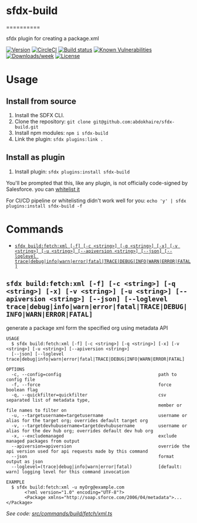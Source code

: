 # sfdx-build
==========

sfdx plugin for creating a package.xml

[![Version](https://img.shields.io/npm/v/sfdx-build.svg)](https://npmjs.org/package/sfdx-build)
[![CircleCI](https://circleci.com/gh/abdokhaire/sfdx-build/tree/master.svg?style=svg)](https://circleci.com/gh/abdokhaire/sfdx-build/tree/master)
[![Build status](https://ci.appveyor.com/api/projects/status/k3if0g2pe0c0hpw7/branch/master?svg=true)](https://ci.appveyor.com/project/abdokhaire/sfdx-build/branch/master)
[![Known Vulnerabilities](https://snyk.io/test/github/abdokhaire/sfdx-build/badge.svg)](https://snyk.io/test/github/abdokhaire/sfdx-build)
[![Downloads/week](https://img.shields.io/npm/dw/sfdx-build.svg)](https://npmjs.org/package/sfdx-build)
[![License](https://img.shields.io/npm/l/sfdx-build.svg)](https://github.com/abdokhaire/sfdx-build/blob/master/package.json)

<!-- [![Codecov](https://codecov.io/gh/abdokhaire/sfdx-build/branch/master/graph/badge.svg)](https://codecov.io/gh/abdokhaire/sfdx-build)  
[![Greenkeeper](https://badges.greenkeeper.io/abdokhaire/sfdx-build.svg)](https://greenkeeper.io/) -->

<!-- toc -->
<!-- tocstop -->

<!-- install -->
# Usage

## Install from source

1. Install the SDFX CLI.
2. Clone the repository: `git clone git@github.com:abdokhaire/sfdx-build.git`
3. Install npm modules: `npm i sfdx-build`
4. Link the plugin: `sfdx plugins:link .`

## Install as plugin

1. Install plugin: `sfdx plugins:install sfdx-build`

You'll be prompted that this, like any plugin, is not officially code-signed by Salesforce. you can [whitelist it](https://developer.salesforce.com/blogs/2017/10/salesforce-dx-cli-plugin-update.html)

For CI/CD pipeline or whitelisting didn't work well for you: `echo 'y' | sfdx plugins:install sfdx-build -f`

<!-- installstop -->

# Commands

<!-- commands -->
* [`sfdx build:fetch:xml [-f] [-c <string>] [-q <string>] [-x] [-v <string>] [-u <string>] [--apiversion <string>] [--json] [--loglevel trace|debug|info|warn|error|fatal|TRACE|DEBUG|INFO|WARN|ERROR|FATAL]`](#sfdx-buildfetchxml--f--c-string--q-string--x--v-string--u-string---apiversion-string---json---loglevel-tracedebuginfowarnerrorfataltracedebuginfowarnerrorfatal)

## `sfdx build:fetch:xml [-f] [-c <string>] [-q <string>] [-x] [-v <string>] [-u <string>] [--apiversion <string>] [--json] [--loglevel trace|debug|info|warn|error|fatal|TRACE|DEBUG|INFO|WARN|ERROR|FATAL]`

generate a package xml form the specified org using metadata API

```
USAGE
  $ sfdx build:fetch:xml [-f] [-c <string>] [-q <string>] [-x] [-v <string>] [-u <string>] [--apiversion <string>] 
  [--json] [--loglevel trace|debug|info|warn|error|fatal|TRACE|DEBUG|INFO|WARN|ERROR|FATAL]

OPTIONS
  -c, --config=config                                     path to config file
  -f, --force                                             force boolean flag
  -q, --quickfilter=quickfilter                           csv separated list of metadata type,
                                                          member or file names to filter on
  -u, --targetusername=targetusername                     username or alias for the target org; overrides default target org
  -v, --targetdevhubusername=targetdevhubusername         username or alias for the dev hub org; overrides default dev hub org
  -x, --excludemanaged                                    exclude managed packages from output
  --apiversion=apiversion                                 override the api version used for api requests made by this command
  --json                                                  format output as json
  --loglevel=(trace|debug|info|warn|error|fatal)          [default: warn] logging level for this command invocation

EXAMPLE
  $ sfdx build:fetch:xml -u myOrg@example.com
       <?xml version="1.0" encoding="UTF-8"?>
       <Package xmlns="http://soap.sforce.com/2006/04/metadata">...</Package>
```

_See code: [src/commands/build/fetch/xml.ts](https://github.com/abdokhaire/sfdx-build/blob/v0.0.3/src/commands/build/fetch/xml.ts)_
<!-- commandsstop -->
